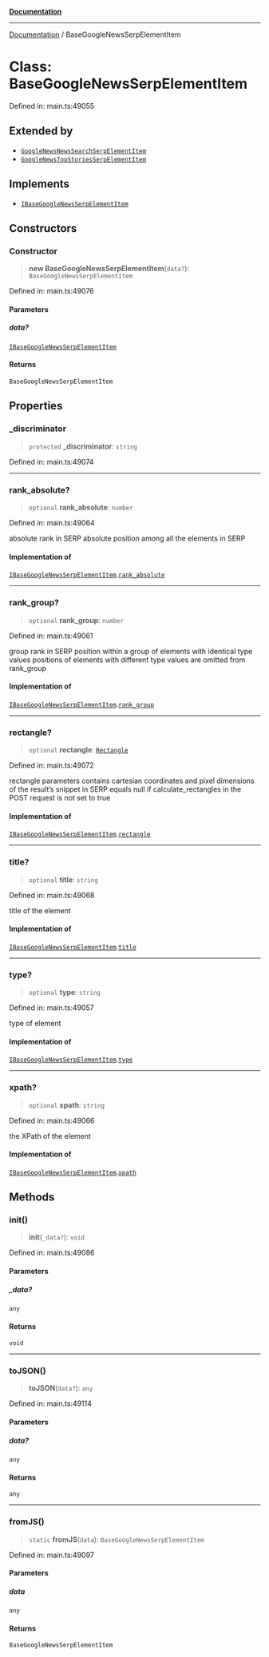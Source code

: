 [**Documentation**](../README.md)

***

[Documentation](../README.md) / BaseGoogleNewsSerpElementItem

# Class: BaseGoogleNewsSerpElementItem

Defined in: main.ts:49055

## Extended by

- [`GoogleNewsNewsSearchSerpElementItem`](GoogleNewsNewsSearchSerpElementItem.md)
- [`GoogleNewsTopStoriesSerpElementItem`](GoogleNewsTopStoriesSerpElementItem.md)

## Implements

- [`IBaseGoogleNewsSerpElementItem`](../interfaces/IBaseGoogleNewsSerpElementItem.md)

## Constructors

### Constructor

> **new BaseGoogleNewsSerpElementItem**(`data?`): `BaseGoogleNewsSerpElementItem`

Defined in: main.ts:49076

#### Parameters

##### data?

[`IBaseGoogleNewsSerpElementItem`](../interfaces/IBaseGoogleNewsSerpElementItem.md)

#### Returns

`BaseGoogleNewsSerpElementItem`

## Properties

### \_discriminator

> `protected` **\_discriminator**: `string`

Defined in: main.ts:49074

***

### rank\_absolute?

> `optional` **rank\_absolute**: `number`

Defined in: main.ts:49064

absolute rank in SERP
absolute position among all the elements in SERP

#### Implementation of

[`IBaseGoogleNewsSerpElementItem`](../interfaces/IBaseGoogleNewsSerpElementItem.md).[`rank_absolute`](../interfaces/IBaseGoogleNewsSerpElementItem.md#rank_absolute)

***

### rank\_group?

> `optional` **rank\_group**: `number`

Defined in: main.ts:49061

group rank in SERP
position within a group of elements with identical type values
positions of elements with different type values are omitted from rank_group

#### Implementation of

[`IBaseGoogleNewsSerpElementItem`](../interfaces/IBaseGoogleNewsSerpElementItem.md).[`rank_group`](../interfaces/IBaseGoogleNewsSerpElementItem.md#rank_group)

***

### rectangle?

> `optional` **rectangle**: [`Rectangle`](Rectangle.md)

Defined in: main.ts:49072

rectangle parameters
contains cartesian coordinates and pixel dimensions of the result’s snippet in SERP
equals null if calculate_rectangles in the POST request is not set to true

#### Implementation of

[`IBaseGoogleNewsSerpElementItem`](../interfaces/IBaseGoogleNewsSerpElementItem.md).[`rectangle`](../interfaces/IBaseGoogleNewsSerpElementItem.md#rectangle)

***

### title?

> `optional` **title**: `string`

Defined in: main.ts:49068

title of the element

#### Implementation of

[`IBaseGoogleNewsSerpElementItem`](../interfaces/IBaseGoogleNewsSerpElementItem.md).[`title`](../interfaces/IBaseGoogleNewsSerpElementItem.md#title)

***

### type?

> `optional` **type**: `string`

Defined in: main.ts:49057

type of element

#### Implementation of

[`IBaseGoogleNewsSerpElementItem`](../interfaces/IBaseGoogleNewsSerpElementItem.md).[`type`](../interfaces/IBaseGoogleNewsSerpElementItem.md#type)

***

### xpath?

> `optional` **xpath**: `string`

Defined in: main.ts:49066

the XPath of the element

#### Implementation of

[`IBaseGoogleNewsSerpElementItem`](../interfaces/IBaseGoogleNewsSerpElementItem.md).[`xpath`](../interfaces/IBaseGoogleNewsSerpElementItem.md#xpath)

## Methods

### init()

> **init**(`_data?`): `void`

Defined in: main.ts:49086

#### Parameters

##### \_data?

`any`

#### Returns

`void`

***

### toJSON()

> **toJSON**(`data?`): `any`

Defined in: main.ts:49114

#### Parameters

##### data?

`any`

#### Returns

`any`

***

### fromJS()

> `static` **fromJS**(`data`): `BaseGoogleNewsSerpElementItem`

Defined in: main.ts:49097

#### Parameters

##### data

`any`

#### Returns

`BaseGoogleNewsSerpElementItem`
